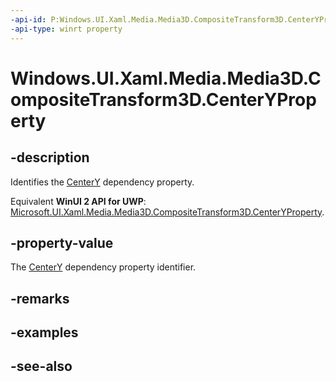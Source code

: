```yaml
---
-api-id: P:Windows.UI.Xaml.Media.Media3D.CompositeTransform3D.CenterYProperty
-api-type: winrt property
---
```


<!-- Property syntax
public Windows.UI.Xaml.DependencyProperty CenterYProperty { get; }
-->

# Windows.UI.Xaml.Media.Media3D.CompositeTransform3D.CenterYProperty

## -description
Identifies the [CenterY](compositetransform3d_centery.md) dependency property.

Equivalent **WinUI 2 API for UWP**: [Microsoft.UI.Xaml.Media.Media3D.CompositeTransform3D.CenterYProperty](/windows/winui/api/microsoft.ui.xaml.media.media3d.compositetransform3d.centeryproperty).

## -property-value
The [CenterY](compositetransform3d_centery.md) dependency property identifier.

## -remarks

## -examples

## -see-also
